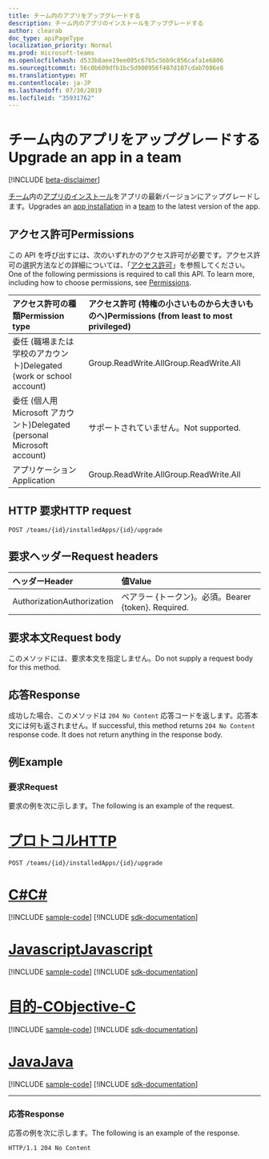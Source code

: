```yaml
---
title: チーム内のアプリをアップグレードする
description: チーム内のアプリのインストールをアップグレードする
author: clearab
doc_type: apiPageType
localization_priority: Normal
ms.prod: microsoft-teams
ms.openlocfilehash: d533b8aee19ee085c67b5c56b9c856cafa1e6806
ms.sourcegitcommit: 56c0b609dfb1bc5d900956f407d107cdab7086e8
ms.translationtype: MT
ms.contentlocale: ja-JP
ms.lasthandoff: 07/30/2019
ms.locfileid: "35931762"
---
```

# <a name="upgrade-an-app-in-a-team"></a><span data-ttu-id="e594b-103">チーム内のアプリをアップグレードする</span><span class="sxs-lookup"><span data-stu-id="e594b-103">Upgrade an app in a team</span></span>

[!INCLUDE [beta-disclaimer](../../includes/beta-disclaimer.md)]

<span data-ttu-id="e594b-104">[チーム](../resources/team.md)内の[アプリのインストール](../resources/teamsappinstallation.md)をアプリの最新バージョンにアップグレードします。</span><span class="sxs-lookup"><span data-stu-id="e594b-104">Upgrades an [app installation](../resources/teamsappinstallation.md) in a [team](../resources/team.md) to the latest version of the app.</span></span>

## <a name="permissions"></a><span data-ttu-id="e594b-105">アクセス許可</span><span class="sxs-lookup"><span data-stu-id="e594b-105">Permissions</span></span>

<span data-ttu-id="e594b-p101">この API を呼び出すには、次のいずれかのアクセス許可が必要です。アクセス許可の選択方法などの詳細については、「[アクセス許可](/graph/permissions-reference)」を参照してください。</span><span class="sxs-lookup"><span data-stu-id="e594b-p101">One of the following permissions is required to call this API. To learn more, including how to choose permissions, see [Permissions](/graph/permissions-reference).</span></span>

|<span data-ttu-id="e594b-108">アクセス許可の種類</span><span class="sxs-lookup"><span data-stu-id="e594b-108">Permission type</span></span>      | <span data-ttu-id="e594b-109">アクセス許可 (特権の小さいものから大きいものへ)</span><span class="sxs-lookup"><span data-stu-id="e594b-109">Permissions (from least to most privileged)</span></span>              |
|:--------------------|:---------------------------------------------------------|
|<span data-ttu-id="e594b-110">委任 (職場または学校のアカウント)</span><span class="sxs-lookup"><span data-stu-id="e594b-110">Delegated (work or school account)</span></span> | <span data-ttu-id="e594b-111">Group.ReadWrite.All</span><span class="sxs-lookup"><span data-stu-id="e594b-111">Group.ReadWrite.All</span></span>    |
|<span data-ttu-id="e594b-112">委任 (個人用 Microsoft アカウント)</span><span class="sxs-lookup"><span data-stu-id="e594b-112">Delegated (personal Microsoft account)</span></span> | <span data-ttu-id="e594b-113">サポートされていません。</span><span class="sxs-lookup"><span data-stu-id="e594b-113">Not supported.</span></span>    |
|<span data-ttu-id="e594b-114">アプリケーション</span><span class="sxs-lookup"><span data-stu-id="e594b-114">Application</span></span> | <span data-ttu-id="e594b-115">Group.ReadWrite.All</span><span class="sxs-lookup"><span data-stu-id="e594b-115">Group.ReadWrite.All</span></span> |

## <a name="http-request"></a><span data-ttu-id="e594b-116">HTTP 要求</span><span class="sxs-lookup"><span data-stu-id="e594b-116">HTTP request</span></span>
<!-- { "blockType": "ignored" } -->
```http
POST /teams/{id}/installedApps/{id}/upgrade
```

## <a name="request-headers"></a><span data-ttu-id="e594b-117">要求ヘッダー</span><span class="sxs-lookup"><span data-stu-id="e594b-117">Request headers</span></span>

| <span data-ttu-id="e594b-118">ヘッダー</span><span class="sxs-lookup"><span data-stu-id="e594b-118">Header</span></span>       | <span data-ttu-id="e594b-119">値</span><span class="sxs-lookup"><span data-stu-id="e594b-119">Value</span></span> |
|:---------------|:--------|
| <span data-ttu-id="e594b-120">Authorization</span><span class="sxs-lookup"><span data-stu-id="e594b-120">Authorization</span></span>  | <span data-ttu-id="e594b-p102">ベアラー {トークン}。必須。</span><span class="sxs-lookup"><span data-stu-id="e594b-p102">Bearer {token}. Required.</span></span>  |

## <a name="request-body"></a><span data-ttu-id="e594b-123">要求本文</span><span class="sxs-lookup"><span data-stu-id="e594b-123">Request body</span></span>

<span data-ttu-id="e594b-124">このメソッドには、要求本文を指定しません。</span><span class="sxs-lookup"><span data-stu-id="e594b-124">Do not supply a request body for this method.</span></span>

## <a name="response"></a><span data-ttu-id="e594b-125">応答</span><span class="sxs-lookup"><span data-stu-id="e594b-125">Response</span></span>

<span data-ttu-id="e594b-p103">成功した場合、このメソッドは `204 No Content` 応答コードを返します。応答本文には何も返されません。</span><span class="sxs-lookup"><span data-stu-id="e594b-p103">If successful, this method returns `204 No Content` response code. It does not return anything in the response body.</span></span>

## <a name="example"></a><span data-ttu-id="e594b-128">例</span><span class="sxs-lookup"><span data-stu-id="e594b-128">Example</span></span>

### <a name="request"></a><span data-ttu-id="e594b-129">要求</span><span class="sxs-lookup"><span data-stu-id="e594b-129">Request</span></span>

<span data-ttu-id="e594b-130">要求の例を次に示します。</span><span class="sxs-lookup"><span data-stu-id="e594b-130">The following is an example of the request.</span></span>

# <a name="httptabhttp"></a>[<span data-ttu-id="e594b-131">プロトコル</span><span class="sxs-lookup"><span data-stu-id="e594b-131">HTTP</span></span>](#tab/http)
<!-- {
  "blockType": "request",
  "name": "upgrade_teamsapp"
}-->

```http
POST /teams/{id}/installedApps/{id}/upgrade
```
# <a name="ctabcsharp"></a>[<span data-ttu-id="e594b-132">C#</span><span class="sxs-lookup"><span data-stu-id="e594b-132">C#</span></span>](#tab/csharp)
[!INCLUDE [sample-code](../includes/snippets/csharp/upgrade-teamsapp-csharp-snippets.md)]
[!INCLUDE [sdk-documentation](../includes/snippets/snippets-sdk-documentation-link.md)]

# <a name="javascripttabjavascript"></a>[<span data-ttu-id="e594b-133">Javascript</span><span class="sxs-lookup"><span data-stu-id="e594b-133">Javascript</span></span>](#tab/javascript)
[!INCLUDE [sample-code](../includes/snippets/javascript/upgrade-teamsapp-javascript-snippets.md)]
[!INCLUDE [sdk-documentation](../includes/snippets/snippets-sdk-documentation-link.md)]

# <a name="objective-ctabobjc"></a>[<span data-ttu-id="e594b-134">目的-C</span><span class="sxs-lookup"><span data-stu-id="e594b-134">Objective-C</span></span>](#tab/objc)
[!INCLUDE [sample-code](../includes/snippets/objc/upgrade-teamsapp-objc-snippets.md)]
[!INCLUDE [sdk-documentation](../includes/snippets/snippets-sdk-documentation-link.md)]

# <a name="javatabjava"></a>[<span data-ttu-id="e594b-135">Java</span><span class="sxs-lookup"><span data-stu-id="e594b-135">Java</span></span>](#tab/java)
[!INCLUDE [sample-code](../includes/snippets/java/upgrade-teamsapp-java-snippets.md)]
[!INCLUDE [sdk-documentation](../includes/snippets/snippets-sdk-documentation-link.md)]

---


### <a name="response"></a><span data-ttu-id="e594b-136">応答</span><span class="sxs-lookup"><span data-stu-id="e594b-136">Response</span></span>

<span data-ttu-id="e594b-137">応答の例を次に示します。</span><span class="sxs-lookup"><span data-stu-id="e594b-137">The following is an example of the response.</span></span> 

<!-- {
  "blockType": "response",
  "name": "upgrade_teamsapp",
  "truncated": true
} -->
```http
HTTP/1.1 204 No Content
```

<!-- uuid: 8fcb5dbc-d5aa-4681-8e31-b001d5168d79
2015-10-25 14:57:30 UTC -->
<!--
{
  "type": "#page.annotation",
  "description": "Get team",
  "keywords": "",
  "section": "documentation",
  "tocPath": "",
  "suppressions": []
}
-->
